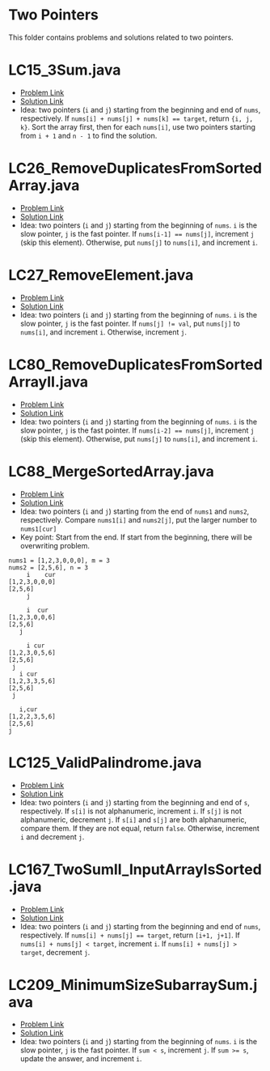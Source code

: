# Two Pointers
This folder contains problems and solutions related to two pointers.

# LC15_3Sum.java
* [Problem Link](https://leetcode.com/problems/3sum/)
* [Solution Link](../../LC0001_1000/LC0011_0020/LC0015_3Sum.java)
* Idea: two pointers (`i` and `j`) starting from the beginning and end of `nums`, respectively. If `nums[i] + nums[j] + nums[k] == target`, return `{i, j, k}`. Sort the array first, then for each `nums[i]`, use two pointers starting from `i + 1` and `n - 1` to find the solution.

# LC26_RemoveDuplicatesFromSortedArray.java
* [Problem Link](https://leetcode.com/problems/remove-duplicates-from-sorted-array/)
* [Solution Link](../../LC0001_1000/LC0001_0100/LC0026_RemoveDuplicatesFromSortedArray.java)
* Idea: two pointers (`i` and `j`) starting from the beginning of `nums`. `i` is the slow pointer, `j` is the fast pointer. If `nums[i-1] == nums[j]`, increment `j` (skip this element). Otherwise, put `nums[j]` to `nums[i]`, and increment `i`.

# LC27_RemoveElement.java
* [Problem Link](https://leetcode.com/problems/remove-element/)
* [Solution Link](../../LC0001_1000/LC0001_0100/LC0027_RemoveElement.java)
* Idea: two pointers (`i` and `j`) starting from the beginning of `nums`. `i` is the slow pointer, `j` is the fast pointer. If `nums[j] != val`, put `nums[j]` to `nums[i]`, and increment `i`. Otherwise, increment `j`.

# LC80_RemoveDuplicatesFromSortedArrayII.java
* [Problem Link](https://leetcode.com/problems/remove-duplicates-from-sorted-array-ii/)
* [Solution Link](../../LC0001_1000/LC0071_0080/LC0080_RemoveDuplicatesFromSortedArrayII.java)
* Idea: two pointers (`i` and `j`) starting from the beginning of `nums`. `i` is the slow pointer, `j` is the fast pointer. If `nums[i-2] == nums[j]`, increment `j` (skip this element). Otherwise, put `nums[j]` to `nums[i]`, and increment `i`. 

# LC88_MergeSortedArray.java
* [Problem Link](https://leetcode.com/problems/merge-sorted-array/)
* [Solution Link](../../LC0001_1000/LC0001_0100/LC0088_MergeSortedArray.java)
* Idea: two pointers (`i` and `j`) starting from the end of `nums1` and `nums2`, respectively. Compare `nums1[i]` and `nums2[j]`, put the larger number to `nums1[cur]`
* Key point: Start from the end. If start from the beginning, there will be overwriting problem.
```
nums1 = [1,2,3,0,0,0], m = 3
nums2 = [2,5,6], n = 3
     i    cur
[1,2,3,0,0,0]
[2,5,6]
     j

     i  cur
[1,2,3,0,0,6]
[2,5,6]
   j

     i cur
[1,2,3,0,5,6]
[2,5,6]
 j
   i cur
[1,2,3,3,5,6]
[2,5,6]
 j

   i,cur
[1,2,2,3,5,6]
[2,5,6]
j
```
# LC125_ValidPalindrome.java
* [Problem Link](https://leetcode.com/problems/valid-palindrome/)
* [Solution Link](../../LC0001_1000/LC0121_0130/LC0125_ValidPalindrome.java)
* Idea: two pointers (`i` and `j`) starting from the beginning and end of `s`, respectively. If `s[i]` is not alphanumeric, increment `i`. If `s[j]` is not alphanumeric, decrement `j`. If `s[i]` and `s[j]` are both alphanumeric, compare them. If they are not equal, return `false`. Otherwise, increment `i` and decrement `j`.

# LC167_TwoSumII_InputArrayIsSorted.java
* [Problem Link](https://leetcode.com/problems/two-sum-ii-input-array-is-sorted/)
* [Solution Link](../../LC0001_1000/LC0161_0170/LC0167_TwoSumII_InputArrayIsSorted.java)
* Idea: two pointers (`i` and `j`) starting from the beginning and end of `nums`, respectively. If `nums[i] + nums[j] == target`, return `[i+1, j+1]`. If `nums[i] + nums[j] < target`, increment `i`. If `nums[i] + nums[j] > target`, decrement `j`.

# LC209_MinimumSizeSubarraySum.java
* [Problem Link](https://leetcode.com/problems/minimum-size-subarray-sum/)
* [Solution Link](../../LC0001_1000/LC0201_0300/LC0209_MinimumSizeSubarraySum.java)
* Idea: two pointers (`i` and `j`) starting from the beginning of `nums`. `i` is the slow pointer, `j` is the fast pointer. If `sum < s`, increment `j`. If `sum >= s`, update the answer, and increment `i`.